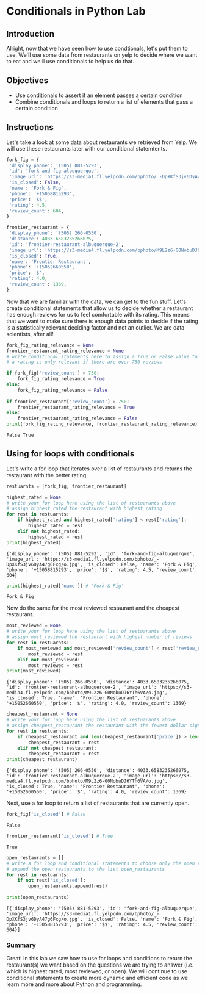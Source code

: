
# Conditionals in Python Lab

## Introduction

Alright, now that we have seen how to use condtionals, let's put them to use. We'll use some data from restaurants on yelp to decide where we want to eat and we'll use conditionals to help us do that.

## Objectives
* Use conditionals to assert if an element passes a certain condition
* Combine conditionals and loops to return a list of elements that pass a certain condition

## Instructions

Let's take a look at some data about restaurants we retrieved from Yelp. We will use these restaurants later with our conditional statemtents.


```python
fork_fig = {
 'display_phone': '(505) 881-5293',
 'id': 'fork-and-fig-albuquerque',
 'image_url': 'https://s3-media1.fl.yelpcdn.com/bphoto/_-DpXKfS3jv6DyA47g6Fxg/o.jpg',
 'is_closed': False,
 'name': 'Fork & Fig',
 'phone': '+15058815293',
 'price': '$$',
 'rating': 4.5,
 'review_count': 604,
}

frontier_restaurant = {
 'display_phone': '(505) 266-0550',
 'distance': 4033.6583235266075,
 'id': 'frontier-restaurant-albuquerque-2',
 'image_url': 'https://s3-media4.fl.yelpcdn.com/bphoto/M9L2z6-G0NobuDJ6YTh6VA/o.jpg',
 'is_closed': True,
 'name': 'Frontier Restaurant',
 'phone': '+15052660550',
 'price': '$',
 'rating': 4.0,
 'review_count': 1369,
}
```

Now that we are familiar with the data, we can get to the fun stuff. Let's create conditional statements that allow us to decide whether a restaurant has enough reviews for us to feel comfortable with its rating. This means that we want to make sure there is enough data points to decide if the rating is a statistically relevant deciding factor and not an outlier. We are data scientists, after all!


```python
fork_fig_rating_relevance = None
frontier_restaurant_rating_relevance = None
# write conditional statements here to assign a True or False value to each restaurant rating relevance variable
# a rating is only relevant if there are over 750 reviews

if fork_fig['review_count'] > 750:
    fork_fig_rating_relevance = True
else:
    fork_fig_rating_relevance = False
    
if frontier_restaurant['review_count'] > 750:
    frontier_restaurant_rating_relevance = True
else:
    frontier_restaurant_rating_relevance = False
print(fork_fig_rating_relevance, frontier_restaurant_rating_relevance)
```

    False True


## Using for loops with conditionals

Let's write a for loop that iterates over a list of restaurants and returns the restaurant with the better rating. 


```python
restuarnts = [fork_fig, frontier_restaurant]
```


```python
highest_rated = None
# write your for loop here using the list of restuarants above
# assign highest_rated the restaurant with highest rating
for rest in restuarnts:
    if highest_rated and highest_rated['rating'] < rest['rating']:
        highest_rated = rest
    elif not highest_rated:
        highest_rated = rest
print(highest_rated)
```

    {'display_phone': '(505) 881-5293', 'id': 'fork-and-fig-albuquerque', 'image_url': 'https://s3-media1.fl.yelpcdn.com/bphoto/_-DpXKfS3jv6DyA47g6Fxg/o.jpg', 'is_closed': False, 'name': 'Fork & Fig', 'phone': '+15058815293', 'price': '$$', 'rating': 4.5, 'review_count': 604}



```python
print(highest_rated['name']) # 'Fork & Fig'
```

    Fork & Fig


Now do the same for the most reviewed restaurant and the cheapest restaurant.


```python
most_reviewed = None
# write your for loop here using the list of restuarants above
# assign most_reviewed the restaurant with highest number of reviews
for rest in restuarnts:
    if most_reviewed and most_reviewed['review_count'] < rest['review_count']:
        most_reviewed = rest
    elif not most_reviewed:
        most_reviewed = rest
print(most_reviewed)
```

    {'display_phone': '(505) 266-0550', 'distance': 4033.6583235266075, 'id': 'frontier-restaurant-albuquerque-2', 'image_url': 'https://s3-media4.fl.yelpcdn.com/bphoto/M9L2z6-G0NobuDJ6YTh6VA/o.jpg', 'is_closed': True, 'name': 'Frontier Restaurant', 'phone': '+15052660550', 'price': '$', 'rating': 4.0, 'review_count': 1369}



```python
cheapest_restaurant = None
# write your for loop here using the list of restuarants above
# assign cheapest_restaurant the restaurant with the fewest dollar signs
for rest in restuarnts:
    if cheapest_restaurant and len(cheapest_restaurant['price']) > len(rest['price']):
        cheapest_restaurant = rest
    elif not cheapest_restaurant:
        cheapest_restaurant = rest
print(cheapest_restaurant)
```

    {'display_phone': '(505) 266-0550', 'distance': 4033.6583235266075, 'id': 'frontier-restaurant-albuquerque-2', 'image_url': 'https://s3-media4.fl.yelpcdn.com/bphoto/M9L2z6-G0NobuDJ6YTh6VA/o.jpg', 'is_closed': True, 'name': 'Frontier Restaurant', 'phone': '+15052660550', 'price': '$', 'rating': 4.0, 'review_count': 1369}


Next, use a for loop to return a list of restaurants that are currently open. 


```python
fork_fig['is_closed'] # False
```




    False




```python
frontier_restaurant['is_closed'] # True
```




    True




```python
open_restaurants = []
# write a for loop and conditional statements to choose only the open restaurants from the list of restaurants
# append the open restaurants to the list open_restaurants
for rest in restuarnts:
    if not rest['is_closed']:
        open_restaurants.append(rest)
        
print(open_restaurants)
```

    [{'display_phone': '(505) 881-5293', 'id': 'fork-and-fig-albuquerque', 'image_url': 'https://s3-media1.fl.yelpcdn.com/bphoto/_-DpXKfS3jv6DyA47g6Fxg/o.jpg', 'is_closed': False, 'name': 'Fork & Fig', 'phone': '+15058815293', 'price': '$$', 'rating': 4.5, 'review_count': 604}]


### Summary

Great! In this lab we saw how to use for loops and conditions to return the restaurant(s) we want based on the questions we are trying to answer (i.e. which is highest rated, most reviewed, or open). We will continue to use conditional statements to create more dynamic and efficient code as we learn more and more about Python and programming.
